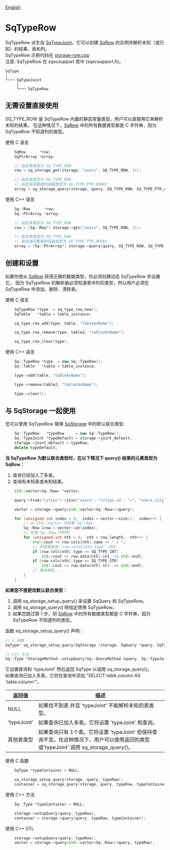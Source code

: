 [English](SqTypeRow.md)

# SqTypeRow

SqTypeRow 派生自 [SqTypeJoint](SqTypeJoint.cn.md)。它可以创建 [SqRow](SqRow.cn.md) 的实例并解析未知（或已知）的结果、表和列。  
SqTypeRow 示例代码在 [storage-row.cpp](examples/storage-row.cpp)  
注意: SqTypeRow 在 sqxcsupport 库中 (sqxcsupport.h)。  

	SqType
	│
	└─── SqTypeJoint
	     │
	     └─── SqTypeRow

## 无需设置直接使用

SQ_TYPE_ROW 是 SqTypeRow 内置的静态常量类型，用户可以直接用它来解析未知的结果。
在这种情况下，[SqRow](SqRow.cn.md) 中的所有数据类型都是 C 字符串，因为 SqTypeRow 不知道列的类型。  
  
使用 C 语言

```c
	SqRow      *row;
	SqPtrArray *array;

	// 指定表类型为 SQ_TYPE_ROW
	row = sq_storage_get(storage, "users", SQ_TYPE_ROW, 11);

	// 指定表类型为 SQ_TYPE_ROW
	// 指定返回数据的容器类型为 SQ_TYPE_PTR_ARRAY
	array = sq_storage_query(storage, query, SQ_TYPE_ROW, SQ_TYPE_PTR_ARRAY);
```

使用 C++ 语言

```c++
	Sq::Row      *row;
	Sq::PtrArray *array;

	// 指定表类型为 SQ_TYPE_ROW
	row = (Sq::Row*) storage->get("users", SQ_TYPE_ROW, 11);

	// 指定表类型为 SQ_TYPE_ROW
	// 指定返回数据的容器类型为 SQ_TYPE_PTR_ARRAY
	array = (Sq::PtrArray*) storage->query(query, SQ_TYPE_ROW, SQ_TYPE_PTR_ARRAY);
```

## 创建和设置

如果你想从 [SqRow](SqRow.cn.md) 获得正确的数据类型，你必须创建动态 SqTypeRow 并设置它。
因为 SqTypeRow 的解析器必须知道表中列的类型，所以用户必须在 SqTypeRow 中添加、删除、清除表。  
  
使用 C 语言

```c
	SqTypeRow *type  = sq_type_row_new();
	SqTable   *table = table_instance;

	sq_type_row_add(type, table, "tableAsName");

	sq_type_row_remove(type, table2, "table2AsName");

	sq_type_row_clear(type);
```

使用 C++ 语言

```c++
	Sq::TypeRow *type  = new Sq::TypeRow();
	Sq::Table   *table = table_instance;

	type->add(table, "tableAsName");

	type->remove(table2, "table2AsName");

	type->clear();
```

## 与 SqStorage 一起使用

您可以使用 SqTypeRow 替换 [SqStorage](SqStorage.cn.md) 中的默认联合类型:

```c++
	Sq::TypeRow   *typeRow     = new Sq::TypeRow();
	Sq::TypeJoint *typeDefault = storage->joint_default;
	storage->joint_default = typeRow;
	delete typeDefault;
```

**当 SqTypeRow 为默认联合类型时，在以下情况下 query() 结果的元素类型为 SqRow：**
1. 查询已经加入了多表。
2. 查询有未知表或未知结果。

```c++
	std::vector<Sq::Row> *vector;

	query->from("cities")->join("users", "cities.id", "=", "users.city_id");

	vector = storage->query<std::vector<Sq::Row>>(query);

	for (unsigned int index = 0;  index < vector->size();  index++) {
		// 从 std::vector 中获取 Sq::Row
		Sq::Row &row = vector->at(index);
		// 处理 Sq::Row 中的列
		for (unsigned int nth = 0;  nth < row.length;  nth++) {
			std::cout << row.cols[nth].name << " = ";
			// 列值类型由 'row.cols[nth].type' 决定
			if (row.cols[nth].type == SQ_TYPE_INT)
				std::cout << row.data[nth].int_ << std::endl;
			if (row.cols[nth].type == SQ_TYPE_STR)
				std::cout << row.data[nth].str  << std::endl;
			// 其他类型...
		}
	}
```

**如果您不想更改默认联合类型：**
1. 调用 sq_storage_setup_query() 来设置 SqQuery 和 SqTypeRow。
2. 调用 sq_storage_query() 時指定使用 SqTypeRow。
3. 如果您跳过第 1 步，则 [SqRow](SqRow.cn.md) 中的所有数据类型都是 C 字符串，因为 SqTypeRow 不知道列的类型。

函数 sq_storage_setup_query() 声明：

```c++
// C 函数
SqType* sq_storage_setup_query(SqStorage *storage, SqQuery *query, SqTypeJoint *typeJoint);

// C++ 方法
Sq::Type *StorageMethod::setupQuery(Sq::QueryMethod &query, Sq::TypeJointMethod *typeJoint);
```

它设置查询和 'typeJoint' 然后返回 SqType 以调用 sq_storage_query()。  
如果查询已加入多表，它将在查询中添加 "SELECT table.column AS 'table.column'"。  

| 返回值       | 描述                                                                       |
| ------------ | ---------------------------------------------------------------------------|
| NULL         | 如果找不到表 并且 'typeJoint' 不能解析未知的表类型。                       |
| 'typeJoint'  | 如果查询已加入多表。它将设置 'typeJoint' 和查询。                          |
| 其他表类型   | 如果查询只有 1个表。它将设置 'typeJoint' 但保持查询不变。在这种情况下，用户可以使用返回的类型或'typeJoint' 调用 sq_storage_query()。 |

使用 C 函数

```c
	SqType *typeContainer = NULL;

	sq_storage_setup_query(storage, query, typeRow);
	container = sq_storage_query(storage, query, typeRow, typeContainer);
```

使用 C++ 方法

```c++
	Sq::Type *typeContainer = NULL;

	storage->setupQuery(query, typeRow);
	container = storage->query(query, typeRow, typeContainer);
```

使用 C++ STL

```c++
	storage->setupQuery(query, typeRow);
	vector = storage->query<std::vector<Sq::Row>>(query, typeRow);
```

